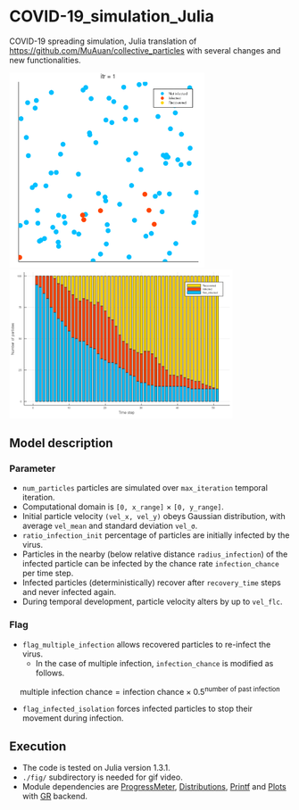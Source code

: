 # COVID-19_simulation_Julia

COVID-19 spreading simulation, Julia translation of https://github.com/MuAuan/collective_particles with several changes and new functionalities.

<img src="https://raw.githubusercontent.com/ryo-ARAKI/COVID-19_simulation_Julia/demo/gif/particles.gif" width="350">
<img src="https://raw.githubusercontent.com/ryo-ARAKI/COVID-19_simulation_Julia/demo/gif/timeseries.png" width="400">

## Model description

### Parameter

- `num_particles` particles are simulated over `max_iteration` temporal iteration.
- Computational domain is `[0, x_range]` × `[0, y_range]`.
- Initial particle velocity `(vel_x, vel_y)` obeys Gaussian distribution, with average `vel_mean` and standard deviation `vel_σ`.
- `ratio_infection_init` percentage of particles are initially infected by the virus.
- Particles in the nearby (below relative distance `radius_infection`) of the infected particle can be infected by the chance rate `infection_chance` per time step.
- Infected particles (deterministically) recover after `recovery_time` steps and never infected again.
- During temporal development, particle velocity alters by up to `vel_flc`.

### Flag

- `flag_multiple_infection` allows recovered particles to re-infect the virus.
  - In the case of multiple infection, `infection_chance` is modified as follows.

```math
  \textrm{multiple infection chance} = \textrm{infection chance} \times 0.5^\textrm{number of past infection}
```

- `flag_infected_isolation` forces infected particles to stop their movement during infection.

## Execution

- The code is tested on Julia version 1.3.1.
- `./fig/` subdirectory is needed for gif video.
- Module dependencies are [ProgressMeter](https://github.com/timholy/ProgressMeter.jl), [Distributions](https://github.com/JuliaStats/Distributions.jl), [Printf](https://github.com/JuliaLang/julia/blob/master/stdlib/Printf/src/Printf.jl) and [Plots](http://docs.juliaplots.org/latest/) with [GR](https://gr-framework.org/julia.html) backend.
